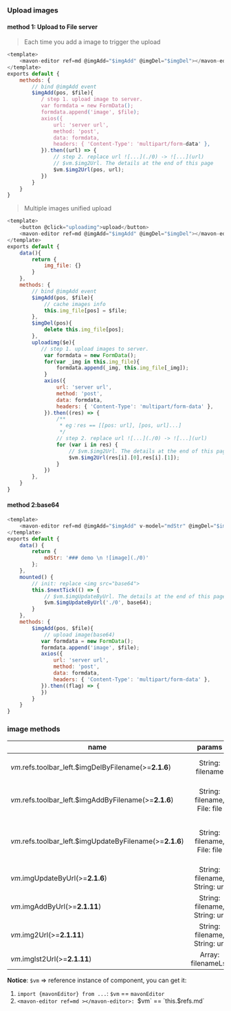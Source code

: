 ### Upload images

#### method 1: Upload to File server

> Each time you add a image to trigger the upload
```javascript
<template>
    <mavon-editor ref=md @imgAdd="$imgAdd" @imgDel="$imgDel"></mavon-editor>
</template>
exports default {
    methods: {
        // bind @imgAdd event
        $imgAdd(pos, $file){
           / step 1. upload image to server.
           var formdata = new FormData();
           formdata.append('image', $file);
           axios({
               url: 'server url',
               method: 'post',
               data: formdata,
               headers: { 'Content-Type': 'multipart/form-data' },
           }).then((url) => {
               // step 2. replace url ![...](./0) -> ![...](url)
               // $vm.$img2Url. The details at the end of this page
               $vm.$img2Url(pos, url);
           })
        }
    }
}
```

> Multiple images unified upload
```javascript
<template>
    <button @click="uploadimg">upload</button>
    <mavon-editor ref=md @imgAdd="$imgAdd" @imgDel="$imgDel"></mavon-editor>
</template>
exports default {
    data(){
        return {
            img_file: {}
        }
    },
    methods: {
        // bind @imgAdd event
        $imgAdd(pos, $file){
            // cache images info
            this.img_file[pos] = $file;
        },
        $imgDel(pos){
            delete this.img_file[pos];
        },
        uploadimg($e){
           // step 1. upload images to server.
            var formdata = new FormData();
            for(var _img in this.img_file){
                formdata.append(_img, this.img_file[_img]);
            }
            axios({
                url: 'server url',
                method: 'post',
                data: formdata,
                headers: { 'Content-Type': 'multipart/form-data' },
            }).then((res) => {
                /**
                 * eg：res == [[pos: url], [pos, url]...]
                 */
                // step 2. replace url ![...](./0) -> ![...](url)
                for (var i in res) {
                    // $vm.$img2Url. The details at the end of this page
                    $vm.$img2Url(res[i].[0],res[i].[1]);
                }
            })
        },
    }
}
```

#### method 2:base64

```javascript
<template>
    <mavon-editor ref=md @imgAdd="$imgAdd" v-model="mdStr" @imgDel="$imgDel"></mavon-editor>
</template>
exports default {
    data() {
        return {
            mdStr: '### demo \n ![image](./0)'
        };
    },
    mounted() {
        // init: replace <img src="base64">
        this.$nextTick(() => {
            // $vm.$imgUpdateByUrl. The details at the end of this page
            $vm.$imgUpdateByUrl('./0', base64);
        }
    },
    methods: {
        $imgAdd(pos, $file){
            // upload image(base64)
           var formdata = new FormData();
           formdata.append('image', $file);
           axios({
               url: 'server url',
               method: 'post',
               data: formdata,
               headers: { 'Content-Type': 'multipart/form-data' },
           }).then((flag) => {
           })
        }
    }
}
```

### image methods
| name      |            params         | describe      |
| ----------------   | :-----------------------------: | ---------------------------------------- |
| $vm.$refs.toolbar_left.$imgDelByFilename(>=**2.1.6**) |  String: filename | Delete the image by filename, return true if sucess, false otherwise |
| $vm.$refs.toolbar_left.$imgAddByFilename(>=**2.1.6**) |  String: filename, File: file | Add the image by filename (The filename alias style must be "./filename"), return true if sucess, false otherwise |
| $vm.$refs.toolbar_left.$imgUpdateByFilename(>=**2.1.6**) |  String: filename, File: file | Update the image by filename(The filename alias style must be "./filename"), return true if sucess, false otherwise |
| $vm.$imgUpdateByUrl(>=**2.1.6**)    |  String: filename, String: url | Update filename to url(example: ./0 -> http://path/to/png/some.png) |
| $vm.$imgAddByUrl(>=**2.1.11**)    |  String: filename, String: url | Same as above |
| $vm.$img2Url(>=**2.1.11**)    |  String: filename, String: url | replace filename to url(example: `![h](./0)` -> `![h](http://path/to/png/some.png)`) |
| $vm.$imglst2Url(>=**2.1.11**)    |  Array: filenameLst | Same as above(filenameLst: [[filename, url], ...]) |

**Notice**: `$vm` => reference instance of component, you can get it:
1. `import {mavonEditor} from ...`: `$vm` == `mavonEditor`
2. `<mavon-editor ref=md ></mavon-editor>: `$vm` == `this.$refs.md`


